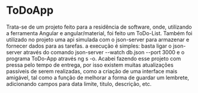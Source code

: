 # ToDoApp

Trata-se de um projeto feito para a residência de software, onde, utilizando a ferramenta Angular e angular/material, foi feito um ToDo-List. Também foi utilizado no projeto uma api simulada com o json-server para armazenar e fornecer dados para as tarefas. a execução é simples: basta ligar o json-server através do comando json-server --watch db.json --port 3000 e o programa ToDo-App através ng s -o. Acabei fazendo esse projeto com pressa pelo tempo de entrega, por isso existem muitas atualizações passíveis de serem realizadas, como a criação de uma interface mais amigável, tal como a função de melhorar a forma de guardar um lembrete, adicionando campos para data limite, titulo, descrição, etc. 


